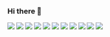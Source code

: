 ### Hi there 👋
<img src="https://img.shields.io/badge/javascript-yellow?style=flat&logo=javascript&logoColor=white"/>
<img src="https://img.shields.io/badge/HTML5-red?style=flat&logo=HTML5&logoColor=white"/>
<img src="https://img.shields.io/badge/CSS3-blue?style=flat&logo=CSS3&logoColor=white"/>
<img src="https://img.shields.io/badge/Sass-#CC6699?style=flat&logo=Sass&logoColor=white"/>
<img src="https://img.shields.io/badge/jQuery-#3C467D?style=flat&logo=jQuery&logoColor=white"/>
<img src="https://img.shields.io/badge/React-#00CDFF?style=flat&logo=React&logoColor=white"/>
<img src="https://img.shields.io/badge/Vue-#60BD89?style=flat&logo=Vue&logoColor=white"/>
<img src="https://img.shields.io/badge/Bootstrap-#46649B?style=flat&logo=Bootstrap&logoColor=white"/>
<img src="https://img.shields.io/badge/Wordpress-#787878?style=flat&logo=Wordpress&logoColor=white"/>
<img src="https://img.shields.io/badge/PHP-#4169E1?style=flat&logo=PHP&logoColor=white"/>
<img src="https://img.shields.io/badge/mySQL-#FF82FF?style=flat&logo=mySQL&logoColor=white"/>


<!--
**YJMOON94/YJMOON94** is a ✨ _special_ ✨ repository because its `README.md` (this file) appears on your GitHub profile.

Here are some ideas to get you started:

- 🔭 I’m currently working on ...
- 🌱 I’m currently learning ...
- 👯 I’m looking to collaborate on ...
- 🤔 I’m looking for help with ...
- 💬 Ask me about ...
- 📫 How to reach me: ...
- 😄 Pronouns: ...
- ⚡ Fun fact: ...
-->
